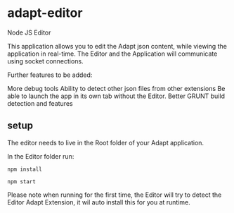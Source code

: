 # adapt-editor
Node JS Editor 

This application allows you to edit the Adapt json content, while viewing the application in real-time.  The Editor and the Application will communicate using socket connections.  

Further features to be added:

More debug tools
Ability to detect other json files from other extensions
Be able to launch the app in its own tab without the Editor.
Better GRUNT build detection and features


## setup
The editor needs to live in the Root folder of your Adapt application.

In the Editor folder run:

```npm install```

```npm start```

Please note when running for the first time, the Editor will try to detect the Editor Adapt Extension, it wil auto install this for you at runtime.
